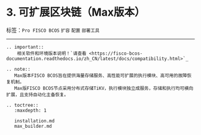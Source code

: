 # 3. 可扩展区块链（Max版本）


标签：``Pro FISCO BCOS`` ``扩容`` ``配置`` ``部署工具``

------------

```eval_rst
.. important::
    相关软件和环境版本说明！`请查看 <https://fisco-bcos-documentation.readthedocs.io/zh_CN/latest/docs/compatibility.html>`_
```

```eval_rst
.. note::
   Max版本FISCO BCOS旨在提供海量存储服务、高性能可扩展的执行模块、高可用的故障恢复机制。
   Max版FISCO BCOS节点采用分布式存储TiKV，执行模块独立成服务，存储和执行均可横向扩展，且支持自动化主备恢复。
```

```eval_rst
.. toctree::
   :maxdepth: 1

   installation.md
   max_builder.md
```
